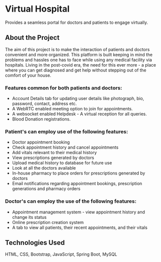 # Virtual Hospital

Provides a seamless portal for doctors and patients to engage virtually.

## About the Project
The aim of this project is to make the interaction of patients and doctors convenient and more organized. This platform is built keeping in mind the problems and hassles one has to face while using any medical facility via hospitals. Living in the post-covid era, the need for this ever more - a place where you can get diagnosed and get help without stepping out of the comfort of your house.

### Features common for both patients and doctors:

- Account Details tab for updating user details like photograph, bio, password, contact, address etc.
- A WebRTC enabled meeting option to join for appointments.
- A websocket enabled Helpdesk - A virtual reception for all queries.
- Blood Donation registrations.

### Patient's can employ use of the following features:

- Doctor appointment booking
- Check appointment history and cancel appointments
- Add vitals relevant to their medical history
- View prescriptions generated by doctors
- Upload medical history to database for future use
- Look at all the doctors available
- In-house pharmacy to place orders for prescriptions generated by doctors
- Email notifications regarding appointment bookings, prescription generations and pharmacy orders

### Doctor's can employ the use of the following features:

- Appointment management system - view appointment history and change its status
- Online prescription creation system
- A tab to view all patients, their recent appointments, and their vitals

## Technologies Used

HTML, CSS, Bootstrap, JavaScript, Spring Boot, MySQL
